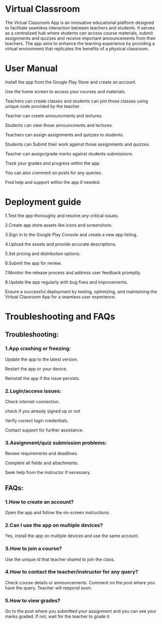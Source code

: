 # Virtual Classroom

The Virtual Classroom App is an innovative educational platform designed to facilitate seamless interaction between teachers and students. It serves as a centralized hub where students can access course materials, submit assignments and quizzes and receive important announcements from their teachers. The app aims to enhance the learning experience by providing a virtual environment that replicates the benefits of a physical classroom.

# User Manual

Install the app from the Google Play Store and create an account.

Use the home screen to access your courses and materials.

Teachers can create classes and students can join those classes using unique code provided by the teacher.

Teacher can creete announcments and lectures.

Students can view those announcments and lectures.

Teachers can assign assignments and quizzes to students.

Students can Submit their work against those assignments and quizzes.

Teacher can assign/grade marks against students submissions.

Track your grades and progress within the app.

You can also comment on posts for any queries.

Find help and support within the app if needed.

# Deployment guide

1.Test the app thoroughly and resolve any critical issues.

2.Create app store assets like icons and screenshots.

3.Sign in to the Google Play Console and create a new app listing.

4.Upload the assets and provide accurate descriptions.

5.Set pricing and distribution options.

6.Submit the app for review.

7.Monitor the release process and address user feedback promptly.

8.Update the app regularly with bug fixes and improvements.

Ensure a successful deployment by testing, optimizing, and maintaining the Virtual Classroom App for a seamless user experience.


# Troubleshooting and FAQs

## Troubleshooting:

### 1.App crashing or freezing:

Update the app to the latest version.

Restart the app or your device.

Reinstall the app if the issue persists.

### 2.Login/access issues:

Check internet connection.

check if you already signed up or not

Verify correct login credentials.

Contact support for further assistance.

### 3.Assignment/quiz submission problems:

Review requirements and deadlines.

Complete all fields and attachments.

Seek help from the instructor if necessary.

## FAQs:

### 1.How to create an account?

Open the app and follow the on-screen instructions.

### 2.Can I use the app on multiple devices?

Yes, install the app on multiple devices and use the same account.

### 3.How to join a course?

Use the unique id that teacher shared to join the class.

### 4.How to contact the teacher/instructor for any query?

Check course details or announcements.
Comment on the post where you have the query.
Teacher will respond soon.

### 5.How to view grades?

Go to the post where you submitted your assignment and you can see your marks graded.
If not, wait for the teacher to grade it.

